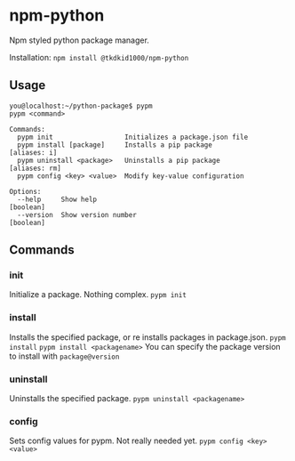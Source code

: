 # npm-python

Npm styled python package manager.

Installation: `npm install @tkdkid1000/npm-python`

## Usage

```
you@localhost:~/python-package$ pypm                        
pypm <command>

Commands:
  pypm init                  Initializes a package.json file
  pypm install [package]     Installs a pip package                 [aliases: i]
  pypm uninstall <package>   Uninstalls a pip package              [aliases: rm]
  pypm config <key> <value>  Modify key-value configuration

Options:
  --help     Show help                                                 [boolean]
  --version  Show version number                                       [boolean]

```

## Commands

### init
Initialize a package. Nothing complex.
`pypm init`

### install
Installs the specified package, or re installs packages in package.json.
`pypm install`
`pypm install <packagename>`
You can specify the package version to install with `package@version`

### uninstall
Uninstalls the specified package.
`pypm uninstall <packagename>`

### config
Sets config values for pypm. Not really needed yet.
`pypm config <key> <value>`
